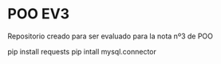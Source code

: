 # POO EV3

Repositorio creado para ser evaluado para la nota nº3 de POO

pip install requests
pip intall mysql.connector
